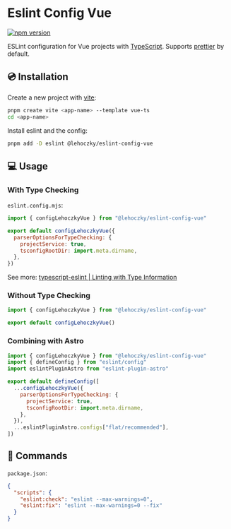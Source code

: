 # Eslint Config Vue

[![npm version](https://badge.fury.io/js/@lehoczky%2Feslint-config-vue.svg)](https://badge.fury.io/js/@lehoczky%2Feslint-config-vue)

ESLint configuration for Vue projects with [TypeScript](https://www.typescriptlang.org/). Supports [prettier](https://prettier.io/) by default.

## 💿 Installation

Create a new project with [vite](https://vitejs.dev/):

```sh
pnpm create vite <app-name> --template vue-ts
cd <app-name>
```

Install eslint and the config:

```sh
pnpm add -D eslint @lehoczky/eslint-config-vue
```

## 💻 Usage

### With Type Checking

`eslint.config.mjs`:

```js
import { configLehoczkyVue } from "@lehoczky/eslint-config-vue"

export default configLehoczkyVue({
  parserOptionsForTypeChecking: {
    projectService: true,
    tsconfigRootDir: import.meta.dirname,
  },
})
```

See more: [typescript-eslint | Linting with Type Information](https://typescript-eslint.io/getting-started/typed-linting)

### Without Type Checking

```js
import { configLehoczkyVue } from "@lehoczky/eslint-config-vue"

export default configLehoczkyVue()
```

### Combining with Astro

```js
import { configLehoczkyVue } from "@lehoczky/eslint-config-vue"
import { defineConfig } from "eslint/config"
import eslintPluginAstro from "eslint-plugin-astro"

export default defineConfig([
  ...configLehoczkyVue({
    parserOptionsForTypeChecking: {
      projectService: true,
      tsconfigRootDir: import.meta.dirname,
    },
  }),
  ...eslintPluginAstro.configs["flat/recommended"],
])
```

## 📢 Commands

`package.json`:

```json
{
  "scripts": {
    "eslint:check": "eslint --max-warnings=0",
    "eslint:fix": "eslint --max-warnings=0 --fix"
  }
}
```
